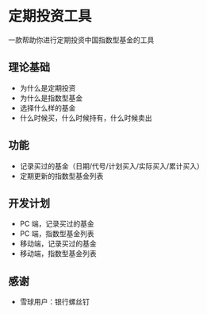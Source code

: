 # 定期投资工具
一款帮助你进行定期投资中国指数型基金的工具
## 理论基础
- 为什么是定期投资
- 为什么是指数型基金
- 选择什么样的基金
- 什么时候买，什么时候持有，什么时候卖出
## 功能
- 记录买过的基金（日期/代号/计划买入/实际买入/累计买入）
- 定期更新的指数型基金列表
## 开发计划
- PC 端，记录买过的基金
- PC 端，指数型基金列表
- 移动端，记录买过的基金
- 移动端，指数型基金列表

## 感谢
- 雪球用户：银行螺丝钉